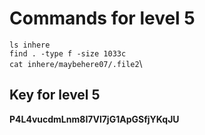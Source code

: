 # Commands for level 5
```ls inhere```\
```find . -type f -size 1033c```\
```cat inhere/maybehere07/.file2```\
## Key for level 5
**P4L4vucdmLnm8I7Vl7jG1ApGSfjYKqJU**
